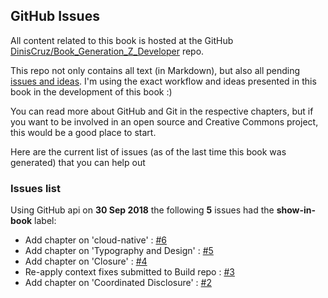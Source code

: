 



## GitHub Issues

All content related to this book is hosted at the GitHub [DinisCruz/Book_Generation_Z_Developer](https://github.com/DinisCruz/Book_Generation_Z_Developer) repo.

This repo not only contains all text (in Markdown), but also all pending [issues and ideas](https://github.com/DinisCruz/Book_Generation_Z_Developer/issues). I&#39;m using the exact workflow and ideas presented in this book in the development of this book :)

You can read more about GitHub and Git in the respective chapters, but if you want to be involved in an open source and Creative Commons project, this would be a good place to start.

Here are the current list of issues (as of the last time this book was generated) that you can help out




### Issues list

Using GitHub api on **30 Sep 2018** the following **5** issues had the **show-in-book** label:


- Add chapter on &#39;cloud-native&#39; : [#6](https://api.github.com/repos/DinisCruz/Book_Generation_Z_Developer/issues/6)
- Add chapter on &#39;Typography and Design&#39; : [#5](https://api.github.com/repos/DinisCruz/Book_Generation_Z_Developer/issues/5)
- Add chapter on &#39;Closure&#39; : [#4](https://api.github.com/repos/DinisCruz/Book_Generation_Z_Developer/issues/4)
- Re-apply context fixes submitted to Build repo : [#3](https://api.github.com/repos/DinisCruz/Book_Generation_Z_Developer/issues/3)
- Add chapter on &#39;Coordinated Disclosure&#39; : [#2](https://api.github.com/repos/DinisCruz/Book_Generation_Z_Developer/issues/2)